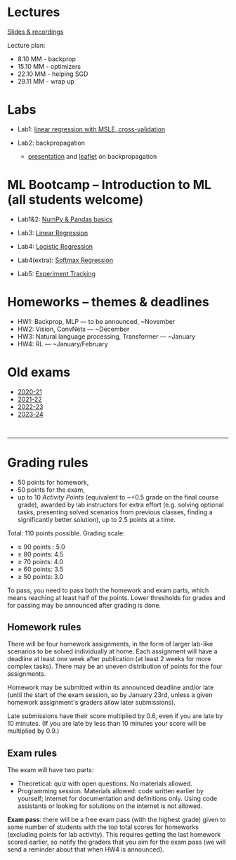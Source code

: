# Lectures

[Slides & recordings]()

Lecture plan:
* 8.10 MM - backprop
* 15.10 MM - optimizers
* 22.10 MM - helping SGD
* 29.11 MM - wrap up

# Labs

* Lab1: [linear regression with MSLE, cross-validation](https://colab.research.google.com/github/mim-ml-teaching/public-dnn-2025-26/blob/master/docs/DNN-Lab-1-MSLE-student-version.ipynb)

* Lab2: backpropagation
    * [presentation](https://raw.githubusercontent.com/mim-ml-teaching/public-dnn-2025-26/refs/heads/main/docs/backprop-pres.pdf) and [leaflet](https://raw.githubusercontent.com/mim-ml-teaching/public-dnn-2025-26/refs/heads/main/docs/backprop-leaflet.pdf) on backpropagation

# ML Bootcamp – Introduction to ML (all students welcome)

* Lab1&2: [NumPy & Pandas basics](https://colab.research.google.com/github/mim-ml-teaching/public-dnn-2025-26/blob/main/docs/Lab_1%262_Numpy_Pandas_student_version.ipynb)

* Lab3: [Linear Regression](https://colab.research.google.com/github/mim-ml-teaching/public-dnn-2025-26/blob/main/docs/Lab_3_linear_regression_student_version.ipynb)

* Lab4: [Logistic Regression](https://colab.research.google.com/github/mim-ml-teaching/public-dnn-2025-26/blob/main/docs/Lab_4_logistic_regression_student_version.ipynb)

* Lab4(extra): [Softmax Regression](https://colab.research.google.com/github/mim-ml-teaching/public-dnn-2025-26/blob/main/docs/Lab_4_softmax_regression_student_version.ipynb)

* Lab5: [Experiment Tracking](https://colab.research.google.com/github/mim-ml-teaching/public-dnn-2025-26/blob/main/docs/Lab_5_experiment_tracking_student_version.ipynb)


# Homeworks – themes & deadlines

* HW1: Backprop, MLP — to be announced, ~November
* HW2: Vision, ConvNets — ~December
* HW3: Natural language processing, Transformer — ~January
* HW4: RL — ~January/February


# Old exams

* [2020-21](https://github.com/mim-ml-teaching/public-dnn-2025-26/tree/main/docs/exam-2020-21)
* [2021-22](https://github.com/mim-ml-teaching/public-dnn-2025-26/tree/main/docs/exam-2021-22)
* [2022-23](https://github.com/mim-ml-teaching/public-dnn-2025-26/tree/main/docs/exam-2022-23)
* [2023-24](https://github.com/mim-ml-teaching/public-dnn-2025-26/tree/main/docs/exam-2023-24)


<br>
<hr>

# Grading rules

* 50 points for homework,
* 50 points for the exam,
* up to 10 *Activity Points* (equivalent to ~+0.5 grade on the final course grade), awarded by lab instructors for extra effort (e.g. solving optional tasks, presenting solved scenarios from previous classes, finding a significantly better solution), up to 2.5 points at a time.

Total: 110 points possible. Grading scale:
* ≥ 90 points : 5.0
* ≥ 80 points: 4.5
* ≥ 70 points: 4.0
* ≥ 60 points: 3.5
* ≥ 50 points: 3.0

To pass, you need to pass both the homework and exam parts, which means reaching at least half of the points.
Lower thresholds for grades and for passing may be announced after grading is done.

## Homework rules
There will be four homework assignments, in the form of larger lab-like scenarios to be solved individually at home.
Each assignment will have a deadline at least one week after publication (at least 2 weeks for more complex tasks).
There may be an uneven distribution of points for the four assignments.

Homework may be submitted within its announced deadline and/or late (until the start of the exam session, so by January 23rd, unless a given homework assignment's graders allow later submissions).

Late submissions have their score multiplied by 0.6, even if you are late by 10 minutes.
(If you are late by less than 10 minutes your score will be multiplied by 0.9.)

## Exam rules
The exam will have two parts:
* Theoretical: quiz with open questions. No materials allowed.
* Programming session. Materials allowed: code written earlier by yourself; internet for documentation and definitions only. Using code assistants or looking for solutions on the internet is not allowed.

**Exam pass**: there will be a free exam pass (with the highest grade) given to some number of students with the top total scores for homeworks (excluding points for lab activity).
This requires getting the last homework scored earlier, so notify the graders that you aim for the exam pass (we will send a reminder about that when HW4 is announced).


